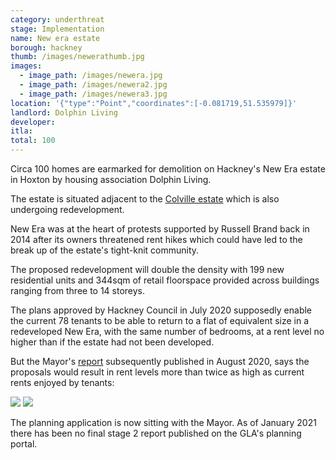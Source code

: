 ```yaml
---
category: underthreat
stage: Implementation 
name: New era estate 
borough: hackney
thumb: /images/newerathumb.jpg
images:
  - image_path: /images/newera.jpg
  - image_path: /images/newera2.jpg
  - image_path: /images/newera3.jpg
location: '{"type":"Point","coordinates":[-0.081719,51.535979]}'
landlord: Dolphin Living
developer:
itla:
total: 100
---
```

Circa 100 homes are earmarked for demolition on Hackney's New Era estate in Hoxton by housing association Dolphin Living.

The estate is situated adjacent to the [Colville estate](/estates/hackney/colville) which is also undergoing redevelopment.

New Era was at the heart of protests supported by Russell Brand back in 2014 after its owners threatened rent hikes which could have led to the break up of the estate's tight-knit community.

The proposed redevelopment will double the density with 199 new residential units and 344sqm of retail floorspace provided across buildings ranging from three to 14 storeys.

The plans approved by Hackney Council in July 2020 supposedly enable the current 78 tenants to be able to return to a flat of equivalent size in a redeveloped New Era, with the same number of bedrooms, at a rent level no higher than if the estate had not been developed.

But the Mayor's [report](https://gla.force.com/pr/s/planning-application/a0i4J0000003T7vQAE/20194944s1?tabset-c2f3b=2) subsequently published in August 2020, says the proposals would result in rent levels more than twice as high as current rents enjoyed by tenants:

<img src="/images/nerents1.png" class="img-fluid rounded img-thumbnail">

<img src="/images/nerents2.png" class="img-fluid rounded img-thumbnail">

The planning application is now sitting with the Mayor. As of January 2021 there has been no final stage 2 report published on the GLA's planning portal.
